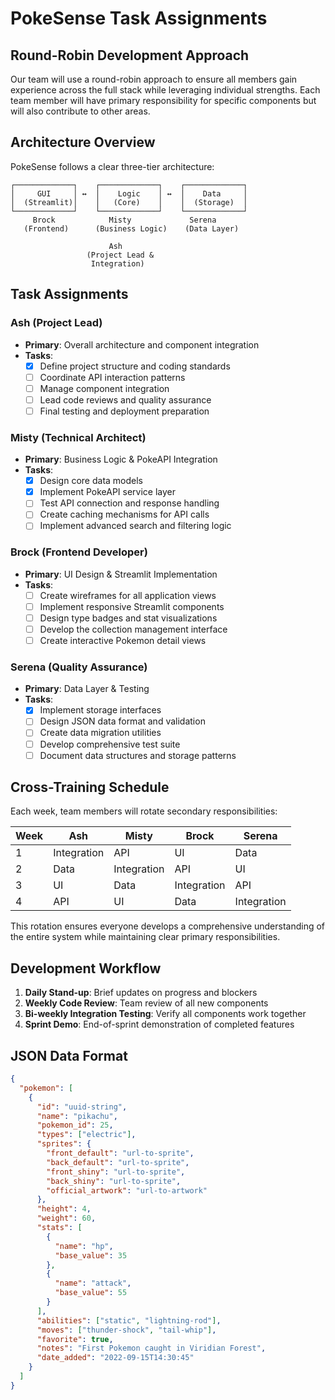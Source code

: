 # PokeSense Task Assignments

## Round-Robin Development Approach

Our team will use a round-robin approach to ensure all members gain experience across the full stack while leveraging individual strengths. Each team member will have primary responsibility for specific components but will also contribute to other areas.

## Architecture Overview

PokeSense follows a clear three-tier architecture:

```
┌─────────────┐    ┌─────────────┐    ┌─────────────┐
│     GUI     │ ↔  │    Logic    │ ↔  │    Data     │
│  (Streamlit)│    │   (Core)    │    │  (Storage)  │
└─────────────┘    └─────────────┘    └─────────────┘
     Brock            Misty             Serena
   (Frontend)      (Business Logic)    (Data Layer)
                                          
                      Ash
                 (Project Lead &
                  Integration)
```

## Task Assignments

### Ash (Project Lead)
- **Primary**: Overall architecture and component integration
- **Tasks**:
  - [x] Define project structure and coding standards
  - [ ] Coordinate API interaction patterns
  - [ ] Manage component integration
  - [ ] Lead code reviews and quality assurance
  - [ ] Final testing and deployment preparation

### Misty (Technical Architect)
- **Primary**: Business Logic & PokeAPI Integration
- **Tasks**:
  - [x] Design core data models
  - [x] Implement PokeAPI service layer
  - [ ] Test API connection and response handling
  - [ ] Create caching mechanisms for API calls
  - [ ] Implement advanced search and filtering logic

### Brock (Frontend Developer)
- **Primary**: UI Design & Streamlit Implementation
- **Tasks**: 
  - [ ] Create wireframes for all application views
  - [ ] Implement responsive Streamlit components
  - [ ] Design type badges and stat visualizations
  - [ ] Develop the collection management interface
  - [ ] Create interactive Pokemon detail views

### Serena (Quality Assurance)
- **Primary**: Data Layer & Testing
- **Tasks**:
  - [x] Implement storage interfaces
  - [ ] Design JSON data format and validation
  - [ ] Create data migration utilities
  - [ ] Develop comprehensive test suite
  - [ ] Document data structures and storage patterns

## Cross-Training Schedule

Each week, team members will rotate secondary responsibilities:

| Week | Ash | Misty | Brock | Serena |
|------|-----|-------|-------|--------|
| 1    | Integration | API | UI | Data |
| 2    | Data | Integration | API | UI |
| 3    | UI | Data | Integration | API |
| 4    | API | UI | Data | Integration |

This rotation ensures everyone develops a comprehensive understanding of the entire system while maintaining clear primary responsibilities.

## Development Workflow

1. **Daily Stand-up**: Brief updates on progress and blockers
2. **Weekly Code Review**: Team review of all new components
3. **Bi-weekly Integration Testing**: Verify all components work together
4. **Sprint Demo**: End-of-sprint demonstration of completed features

## JSON Data Format

```json
{
  "pokemon": [
    {
      "id": "uuid-string",
      "name": "pikachu",
      "pokemon_id": 25,
      "types": ["electric"],
      "sprites": {
        "front_default": "url-to-sprite",
        "back_default": "url-to-sprite",
        "front_shiny": "url-to-sprite",
        "back_shiny": "url-to-sprite",
        "official_artwork": "url-to-artwork"
      },
      "height": 4,
      "weight": 60,
      "stats": [
        {
          "name": "hp",
          "base_value": 35
        },
        {
          "name": "attack",
          "base_value": 55
        }
      ],
      "abilities": ["static", "lightning-rod"],
      "moves": ["thunder-shock", "tail-whip"],
      "favorite": true,
      "notes": "First Pokemon caught in Viridian Forest",
      "date_added": "2022-09-15T14:30:45"
    }
  ]
}
```